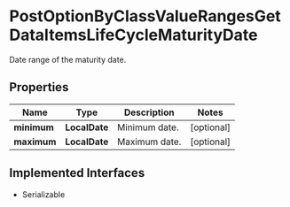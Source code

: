 

# PostOptionByClassValueRangesGetDataItemsLifeCycleMaturityDate

Date range of the maturity date.

## Properties

Name | Type | Description | Notes
------------ | ------------- | ------------- | -------------
**minimum** | **LocalDate** | Minimum date. |  [optional]
**maximum** | **LocalDate** | Maximum date. |  [optional]


## Implemented Interfaces

* Serializable


